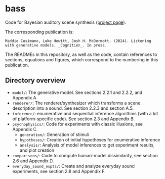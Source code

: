 # bass

Code for Bayesian auditory scene synthesis ([project page](https://mcdermottlab.mit.edu/mcusi/bass/)). 

The corresponding publication is:
```
Maddie Cusimano, Luke Hewitt, Josh H. McDermott. (2024). Listening with generative models. _Cognition_. In press.
```
The READMEs in this repository, as well as the code, contain references to sections, equations and figures, which correspond to the numbering in this publication.

## Directory overview

- `model/`: The generative model. See sections 2.2.1 and 2.2.2, and Appendix A.
- `renderer/`: The renderer/synthesizer which transforms a scene description into a sound. See section 2.2.3 and section A.5.
- `inference/`: enumerative and sequential inference algorithms (with a lot of platform-specific code). See section 2.3 and Appendix B. 
- `psychophysics/`: Code for experiments with classic illusions, see Appendix C.
    - `generation/`: Generation of stimuli
    - `hypotheses/`: Creation of initial hypotheses for enumerative inference
    - `analysis/`:  Analysis of model inferences to get experiment results, and plot creation
- `comparisons/`: Code to compute human-model dissimilarity, see section 2.6 and Appendix D.
- `everyday_sound_expts/`: Create and analyze everyday sound experiments, see section 2.8 and Appendix F. 